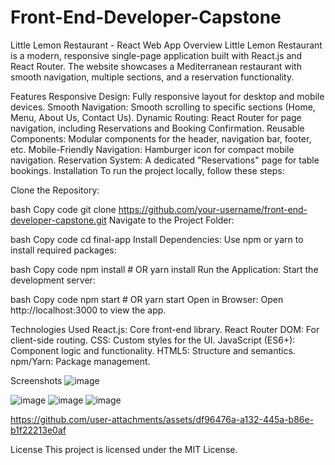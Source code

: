 # Front-End-Developer-Capstone
Little Lemon Restaurant - React Web App
Overview
Little Lemon Restaurant is a modern, responsive single-page application built with React.js and React Router. The website showcases a Mediterranean restaurant with smooth navigation, multiple sections, and a reservation functionality.

Features
Responsive Design: Fully responsive layout for desktop and mobile devices.
Smooth Navigation: Smooth scrolling to specific sections (Home, Menu, About Us, Contact Us).
Dynamic Routing: React Router for page navigation, including Reservations and Booking Confirmation.
Reusable Components: Modular components for the header, navigation bar, footer, etc.
Mobile-Friendly Navigation: Hamburger icon for compact mobile navigation.
Reservation System: A dedicated "Reservations" page for table bookings.
Installation
To run the project locally, follow these steps:

Clone the Repository:

bash
Copy code
git clone https://github.com/your-username/front-end-developer-capstone.git
Navigate to the Project Folder:

bash
Copy code
cd final-app
Install Dependencies: Use npm or yarn to install required packages:

bash
Copy code
npm install  # OR
yarn install
Run the Application: Start the development server:

bash
Copy code
npm start  # OR
yarn start
Open in Browser: Open http://localhost:3000 to view the app.

Technologies Used
React.js: Core front-end library.
React Router DOM: For client-side routing.
CSS: Custom styles for the UI.
JavaScript (ES6+): Component logic and functionality.
HTML5: Structure and semantics.
npm/Yarn: Package management.

Screenshots
![image](https://github.com/user-attachments/assets/f757fe25-d548-4673-bea5-e86b6baa47b2)

![image](https://github.com/user-attachments/assets/25ce88b4-05a5-42d8-8723-8eda0446b138)
![image](https://github.com/user-attachments/assets/9457c44d-d9f3-4f2c-bfb0-004ed677d724)
![image](https://github.com/user-attachments/assets/12349a29-7614-4799-973e-a8855d68e33d)



https://github.com/user-attachments/assets/df96476a-a132-445a-b86e-b1f22213e0af

License
This project is licensed under the MIT License.
